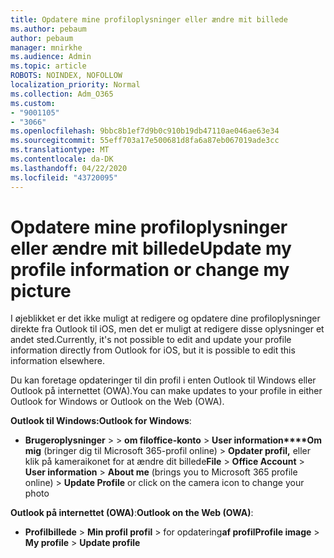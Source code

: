 ```yaml
---
title: Opdatere mine profiloplysninger eller ændre mit billede
ms.author: pebaum
author: pebaum
manager: mnirkhe
ms.audience: Admin
ms.topic: article
ROBOTS: NOINDEX, NOFOLLOW
localization_priority: Normal
ms.collection: Adm_O365
ms.custom:
- "9001105"
- "3066"
ms.openlocfilehash: 9bbc8b1ef7d9b0c910b19db47110ae046ae63e34
ms.sourcegitcommit: 55eff703a17e500681d8fa6a87eb067019ade3cc
ms.translationtype: MT
ms.contentlocale: da-DK
ms.lasthandoff: 04/22/2020
ms.locfileid: "43720095"
---
```

# <a name="update-my-profile-information-or-change-my-picture"></a><span data-ttu-id="140da-102">Opdatere mine profiloplysninger eller ændre mit billede</span><span class="sxs-lookup"><span data-stu-id="140da-102">Update my profile information or change my picture</span></span>

<span data-ttu-id="140da-103">I øjeblikket er det ikke muligt at redigere og opdatere dine profiloplysninger direkte fra Outlook til iOS, men det er muligt at redigere disse oplysninger et andet sted.</span><span class="sxs-lookup"><span data-stu-id="140da-103">Currently, it's not possible to edit and update your profile information directly from Outlook for iOS, but it is possible to edit this information elsewhere.</span></span> 

<span data-ttu-id="140da-104">Du kan foretage opdateringer til din profil i enten Outlook til Windows eller Outlook på internettet (OWA).</span><span class="sxs-lookup"><span data-stu-id="140da-104">You can make updates to your profile in either Outlook for Windows or Outlook on the Web (OWA).</span></span> 

<span data-ttu-id="140da-105">**Outlook til Windows:**</span><span class="sxs-lookup"><span data-stu-id="140da-105">**Outlook for Windows**:</span></span> 

- <span data-ttu-id="140da-106">**Brugeroplysninger** >  > **om filoffice-konto** > **User information\*\*\*\*Om mig** (bringer dig til Microsoft 365-profil online) > **Opdater profil,** eller klik på kameraikonet for at ændre dit billede</span><span class="sxs-lookup"><span data-stu-id="140da-106">**File** > **Office Account** > **User information** > **About me** (brings you to Microsoft 365 profile online) > **Update Profile** or click on the camera icon to change your photo</span></span>  
  
<span data-ttu-id="140da-107">**Outlook på internettet (OWA)**:</span><span class="sxs-lookup"><span data-stu-id="140da-107">**Outlook on the Web (OWA)**:</span></span> 

- <span data-ttu-id="140da-108">**Profilbillede** > **Min profil profil** > for opdatering**af profil**</span><span class="sxs-lookup"><span data-stu-id="140da-108">**Profile image** > **My profile** > **Update profile**</span></span>
